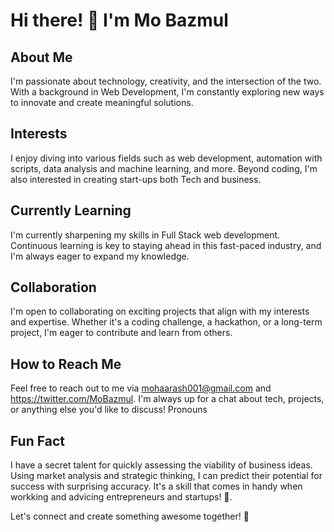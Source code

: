 # Hi there! 👋 I'm Mo Bazmul

## About Me
I'm passionate about technology, creativity, and the intersection of the two. With a background in Web Development, I'm constantly exploring new ways to innovate and create meaningful solutions.

## Interests
I enjoy diving into various fields such as web development, automation with scripts, data analysis and machine learning, and more. Beyond coding, I'm also interested in creating start-ups both Tech and business.

## Currently Learning
I'm currently sharpening my skills in Full Stack web development. Continuous learning is key to staying ahead in this fast-paced industry, and I'm always eager to expand my knowledge.

## Collaboration
I'm open to collaborating on exciting projects that align with my interests and expertise. Whether it's a coding challenge, a hackathon, or a long-term project, I'm eager to contribute and learn from others.

## How to Reach Me
Feel free to reach out to me via mohaarash001@gmail.com and https://twitter.com/MoBazmul. I'm always up for a chat about tech, projects, or anything else you'd like to discuss!
Pronouns

## Fun Fact

I have a secret talent for quickly assessing the viability of business ideas. Using market analysis and strategic thinking, I can predict their potential for success with surprising accuracy. It's a skill that comes in handy when 
workking and advicing entrepreneurs and startups! 💼.

Let's connect and create something awesome together! 🚀
